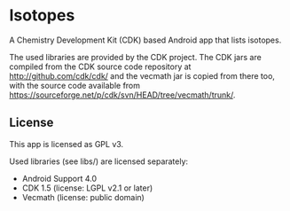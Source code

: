 # Isotopes

A Chemistry Development Kit (CDK) based Android app that lists isotopes.

The used libraries are provided by the CDK project. The CDK jars are compiled
from the CDK source code repository at http://github.com/cdk/cdk/ and the vecmath
jar is copied from there too, with the source code available from
https://sourceforge.net/p/cdk/svn/HEAD/tree/vecmath/trunk/.

## License

This app is licensed as GPL v3.

Used libraries (see libs/) are licensed separately:

- Android Support 4.0
- CDK 1.5 (license: LGPL v2.1 or later)
- Vecmath (license: public domain)
